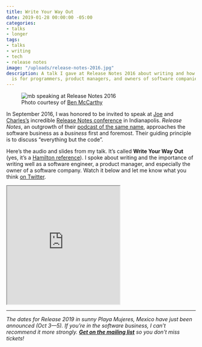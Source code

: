```yaml
---
title: Write Your Way Out
date: 2019-01-28 00:00:00 -05:00
categories:
- talks
- longer
tags:
- talks
- writing
- tech
- release notes
image: "/uploads/release-notes-2016.jpg"
description: A talk I gave at Release Notes 2016 about writing and how important it
  is for programmers, product managers, and owners of software companies.
---
```


<figure>
<img src="/uploads/release-notes-2016.jpg" alt="mb speaking at Release Notes 2016" />
<figcaption>Photo courtesy of <a href="=https://www.benricemccarthy.com/">Ben McCarthy</a></figcaption>
</figure>

In September 2016, I was honored to be invited to speak at [Joe](http://www.joecieplinski.com) and [Charles’s](https://dazeend.org) incredible [Release Notes conference](https://2019.releasenotes.tv) in Indianapolis. _Release Notes_, an outgrowth of their [podcast of the same name](https://releasenotes.tv), approaches the software business as a _business_ first and foremost. Their guiding principle is to discuss “everything but the code”.

Here’s the audio and slides from my talk. It’s called **Write Your Way Out** (yes, it’s a [Hamilton reference](https://www.youtube.com/watch?v=_zhR6d6LDzM)). I spoke about writing and the importance of writing well as a software engineer, a product manager, and especially the owner of a software company. Watch it below and let me know what you think [on Twitter](https://twitter.com/mb).

<div class='video-wrapper'><iframe loading="lazy" title="Write Your Way Out" height="315" src="https://www.youtube-nocookie.com/embed/W5IfEAncPPI" allow="accelerometer; autoplay; encrypted-media; gyroscope; picture-in-picture" allowfullscreen></iframe></div>


---

_The dates for Release 2019 in sunny Playa Mujeres, Mexico have just been announced (Oct 3—5). If you’re in the software business, I can’t recommend it more strongly. [**Get on the mailing list**](https://us8.list-manage.com/subscribe?u=1549cb1ea37de6fd9c08ad50b&id=6868dbc6cd) so you don’t miss tickets!_
